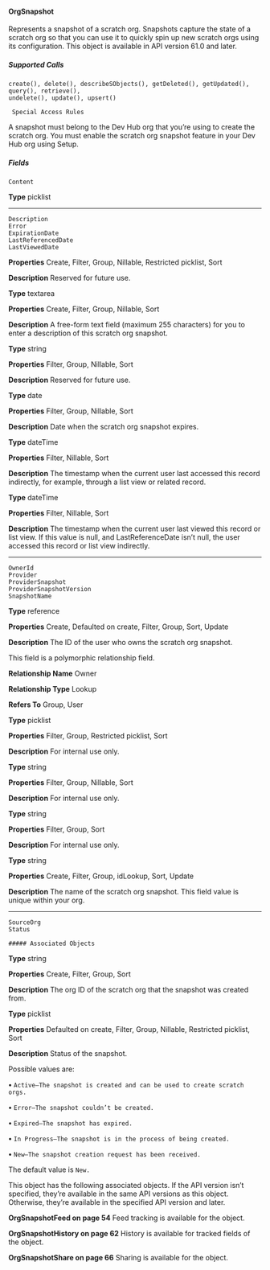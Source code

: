#### OrgSnapshot

Represents a snapshot of a scratch org. Snapshots capture the state of a scratch org so that you can use it to quickly spin up new scratch
orgs using its configuration. This object is available in API version 61.0 and later.

##### Supported Calls
```
create(), delete(), describeSObjects(), getDeleted(), getUpdated(), query(), retrieve(),
undelete(), update(), upsert()

 Special Access Rules

```
A snapshot must belong to the Dev Hub org that you’re using to create the scratch org. You must enable the scratch org snapshot
feature in your Dev Hub org using Setup.

##### Fields

```
Content

```

**Type**
picklist


-----

```
Description
Error
ExpirationDate
LastReferencedDate
LastViewedDate

```

**Properties**
Create, Filter, Group, Nillable, Restricted picklist, Sort

**Description**
Reserved for future use.

**Type**
textarea

**Properties**
Create, Filter, Group, Nillable, Sort

**Description**
A free-form text field (maximum 255 characters) for you to enter a description of this scratch
org snapshot.

**Type**
string

**Properties**
Filter, Group, Nillable, Sort

**Description**
Reserved for future use.

**Type**
date

**Properties**
Filter, Group, Nillable, Sort

**Description**
Date when the scratch org snapshot expires.

**Type**
dateTime

**Properties**
Filter, Nillable, Sort

**Description**
The timestamp when the current user last accessed this record indirectly, for example, through
a list view or related record.

**Type**
dateTime

**Properties**
Filter, Nillable, Sort

**Description**
The timestamp when the current user last viewed this record or list view. If this value is null,
and LastReferenceDate isn’t null, the user accessed this record or list view indirectly.


-----

```
OwnerId
Provider
ProviderSnapshot
ProviderSnapshotVersion
SnapshotName

```

**Type**
reference

**Properties**
Create, Defaulted on create, Filter, Group, Sort, Update

**Description**
The ID of the user who owns the scratch org snapshot.

This field is a polymorphic relationship field.

**Relationship Name**
Owner

**Relationship Type**
Lookup

**Refers To**
Group, User

**Type**
picklist

**Properties**
Filter, Group, Restricted picklist, Sort

**Description**
For internal use only.

**Type**
string

**Properties**
Filter, Group, Nillable, Sort

**Description**
For internal use only.

**Type**
string

**Properties**
Filter, Group, Sort

**Description**
For internal use only.

**Type**
string

**Properties**
Create, Filter, Group, idLookup, Sort, Update

**Description**
The name of the scratch org snapshot. This field value is unique within your org.


-----

```
SourceOrg
Status

##### Associated Objects

```

**Type**
string

**Properties**
Create, Filter, Group, Sort

**Description**
The org ID of the scratch org that the snapshot was created from.

**Type**
picklist

**Properties**
Defaulted on create, Filter, Group, Nillable, Restricted picklist, Sort

**Description**
Status of the snapshot.

Possible values are:

**•** `Active—The snapshot is created and can be used to create scratch orgs.`

**•** `Error—The snapshot couldn’t be created.`

**•** `Expired—The snapshot has expired.`

**•** `In Progress—The snapshot is in the process of being created.`

**•** `New—The snapshot creation request has been received.`

The default value is `New.`


This object has the following associated objects. If the API version isn’t specified, they’re available in the same API versions as this object.
Otherwise, they’re available in the specified API version and later.

**OrgSnapshotFeed on page 54**
Feed tracking is available for the object.

**OrgSnapshotHistory on page 62**
History is available for tracked fields of the object.

**OrgSnapshotShare on page 66**
Sharing is available for the object.
